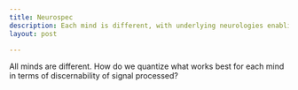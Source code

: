 ```yaml
---
title: Neurospec
description: Each mind is different, with underlying neurologies enabling various functions and elements to cohere together at varied stages and levels, extents. 
layout: post

---
```



All minds are different.  How do we quantize what works best for each mind in terms of discernability of signal processed?